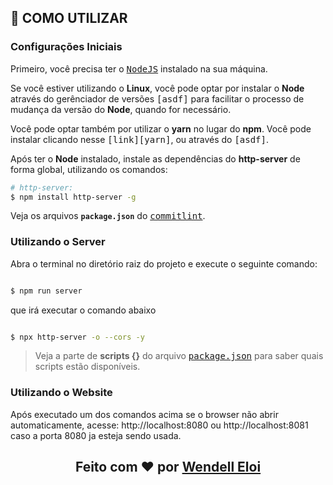 ## **:wine_glass: COMO UTILIZAR**

### Configurações Iniciais

Primeiro, você precisa ter o <kbd>[NodeJS](https://nodejs.org/en/download/)</kbd> instalado na sua máquina.

Se você estiver utilizando o **Linux**, você pode optar por instalar o **Node** através do gerênciador de versões <kbd>[asdf]</kbd> para facilitar o processo de mudança da versão do **Node**, quando for necessário.

Você pode optar também por utilizar o **yarn** no lugar do **npm**. Você pode instalar clicando nesse <kbd>[link][yarn]</kbd>, ou através do <kbd>[asdf]</kbd>.

Após ter o **Node** instalado, instale as dependências do **http-server** de forma global, utilizando os comandos:

```sh
# http-server:
$ npm install http-server -g

```

Veja os arquivos **`package.json`** do <kbd>[commitlint](./package.json)</kbd>.

### Utilizando o Server

Abra o terminal no diretório raiz do projeto e execute o seguinte comando:

```sh

$ npm run server

```

que irá executar o comando abaixo

```sh

$ npx http-server -o --cors -y

```

> Veja a parte de **scripts {}** do arquivo <kbd>[package.json](./package.json)</kbd> para saber quais scripts estão disponíveis.

### Utilizando o Website

Após executado um dos comandos acima se o browser não abrir automaticamente, acesse: http://localhost:8080 ou http://localhost:8081 caso a porta 8080 ja esteja sendo usada.

<h2 align="center">Feito com ❤️ por <a href="https://www.linkedin.com/in/wendell-eloi-1a5324168/">Wendell Eloi</a></h2>
